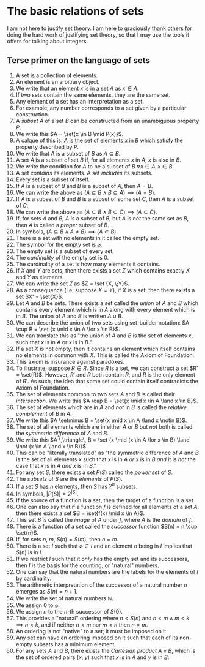 # The basic relations of sets

I am not here to justify set theory. I am here to graciously thank others for doing the hard work of justifying set theory, so that I may use the tools it offers for talking about integers.

## Terse primer on the language of sets

1. A set is a collection of elements.
2. An element is an arbitrary object.
3. We write that an element $x$ is in a set $A$ as $x \in A$.
4. If two sets contain the same elements, they are the same set.
5. Any element of a set has an interpretation as a set.
6. For example, any number corresponds to a set given by a particular construction.
7. A *subset* $A$ of a set $B$ can be constructed from an unambiguous property $P$.
8. We write this $A = \set{x \in B \mid P(x)}$.
9. A calque of this is: $A$ is the set of elements $x$ in $B$ which satisfy the property described by $P$.
10. We write that $A$ is a subset of $B$ as $A \subseteq B$.
11. A set $A$ is a subset of set $B$ if, for all elements $x$ in $A$, $x$ is also in $B$.
12. We write the condition for $A$ to be a subset of $B$ $\forall{x} \in A,\, x \in B$.
13. A set *contains* its elements. A set *includes* its subsets.
14. Every set is a subset of itself.
15. If $A$ is a subset of $B$ and $B$ is a subset of $A$, then $A=B$.
16. We can write the above as $(A \subseteq B \land B \subseteq A)\implies (A = B)$.
17. If $A$ is a subset of $B$ and $B$ is a subset of some set $C$, then $A$ is a subset of $C$.
18. We can write the above as $(A \subseteq B \land B \subseteq C)\implies(A \subseteq C)$.
19. If, for sets $A$ and $B$, $A$ is a subset of $B$, but $A$ is *not* the same set as $B$, then $A$ is called a *proper* subset of $B$.
20. In symbols, $(A \subseteq B \land A \neq B)\implies(A \subset B)$.
21. There is a set with no elements in it called the empty set.
22. The symbol for the empty set is $\varnothing$.
23. The empty set is a subset of every set.
24. The *cardinality* of the empty set is 0.
25. The cardinality of a set is how many elements it contains.
26. If $X$ and $Y$ are sets, then there exists a set $Z$ which contains exactly $X$ and $Y$ as elements.
27. We can write the set $Z$ as $Z = \set {X, \;Y}$.
28. As a consequence (i.e. suppose $X=Y$), if $X$ is a set, then there exists a set $X' = \set{X}$.
29. Let $A$ and $B$ be sets. There exists a set called the *union* of $A$ and $B$ which contains every element which is in $A$ along with every element which is in $B$. The union of $A$ and $B$ is written $A \cup B$. 
30. We can describe the union of two sets using set-builder notation: $A \cup B = \set {x \mid x \in A \lor x \in B}$.
31. We can translate this as "the union of $A$ and $B$ is the set of elements $x$, such that $x$ is in $A$ or $x$ is in $B$."
32. If a set $X$ is not empty, then it contains an element which itself contains no elements in common with $X$. This is called the Axiom of Foundation.
33. This axiom is insurance against paradoxes.
34. To illustrate, suppose $R \in R$. Since $R$ is a set, we can construct a set $R' = \set{R}$. However, $R'$ and $R$ both contain $R$, and $R$ is the only element of $R'$. As such, the idea that some set could contain itself contradicts the Axiom of Foundation.
35. The set of elements common to two sets $A$ and $B$ is called their *intersection*. We write this $A \cap B = \set{x \mid x \in A \land x \in B}$.
36. The set of elements which are in $A$ and *not* in $B$ is called the *relative complement* of $B$ in $A$.
37. We write this $A \setminus B = \set{x \mid x \in A \land x \notin B}$.
38. The set of all elements which are in either $A$ or $B$ but *not* both is called the *symmetric difference* of $A$ and $B$.
39. We write this $A \,\triangle\, B = \set {x \mid (x \in A \lor x \in B) \land \lnot (x \in A \land x \in B)}$.
40. This can be "literally translated" as "the symmetric difference of $A$ and $B$ is the set of all elements $x$ such that $x$ is in $A$ *or* $x$ is in $B$ *and* it is *not* the case that $x$ is in $A$  *and* $x$ is in $B$."
41. For any set $S$, there exists a set $P(S)$ called the *power set* of $S$.
42. The *subsets* of $S$ are the *elements* of $P(S)$.
43. If a set $S$ has $n$ elements, then $S$ has $2^n$ subsets.
44. In symbols, $|P(S)| = 2^{|S|}$.
45. If the source of a function is a set, then the target of a function is a set.
46. One can also say that if a function $f$ is defined for all elements of a set $A$, then there exists a set $B = \set{f(x) \mid x \in A}$.
47. This set $B$ is called the *image* of $A$ under $f$, where $A$ is the *domain* of $f$.
48. There is a function of a set called the *successor* function $S(n) = n \cup \set{n}$.
49. If, for sets $n$, $m$, $S(n) = S(m)$, then $n = m$.
50. There is a set $I$ such that $\varnothing \in I$ and an element $n$ being in $I$ implies that $S(n)$ is in $I$.
51. If we restrict $I$ such that it *only* has the empty set and its successors, then $I$ is the basis for the counting, or "natural" numbers.
52. One can say that the natural numbers are the labels for the elements of $I$ by cardinality.
53. The arithmetic interpretation of the successor of a natural number $n$ emerges as $S(n) = n + 1$.
54. We write the set of natural numbers $\mathbb{N}$.
55. We assign $0$ to $\varnothing$.
56. We assign $n$ to the $n$-th successor of $S(0)$.
57. This provides a "natural" ordering where $n < S(n)$ and $n < m \land m < k \implies n < k$, and if neither $n < m$ nor $m < n$ then $n = m$.
58. An ordering is not "native" to a set; it must be imposed on it.
59. Any set can have an ordering imposed on it such that each of its non-empty subsets has a minimum element.
60. For any sets $A$ and $B$, there exists the *Cartesian product* $A \times B$, which is the set of ordered pairs $(x,\: y)$ such that $x$ is in $A$ and $y$ is in $B$.
